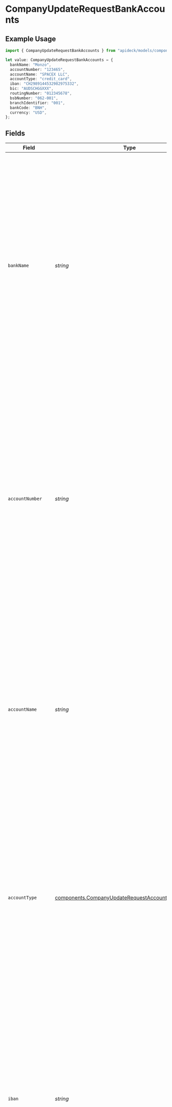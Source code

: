 # CompanyUpdateRequestBankAccounts

## Example Usage

```typescript
import { CompanyUpdateRequestBankAccounts } from "apideck/models/components";

let value: CompanyUpdateRequestBankAccounts = {
  bankName: "Monzo",
  accountNumber: "123465",
  accountName: "SPACEX LLC",
  accountType: "credit_card",
  iban: "CH2989144532982975332",
  bic: "AUDSCHGGXXX",
  routingNumber: "012345678",
  bsbNumber: "062-001",
  branchIdentifier: "001",
  bankCode: "BNH",
  currency: "USD",
};
```

## Fields

| Field                                                                                                                                                                                                                                                                                                                                                                                                                                                                                                                                                                                                                                                                                          | Type                                                                                                                                                                                                                                                                                                                                                                                                                                                                                                                                                                                                                                                                                           | Required                                                                                                                                                                                                                                                                                                                                                                                                                                                                                                                                                                                                                                                                                       | Description                                                                                                                                                                                                                                                                                                                                                                                                                                                                                                                                                                                                                                                                                    | Example                                                                                                                                                                                                                                                                                                                                                                                                                                                                                                                                                                                                                                                                                        |
| ---------------------------------------------------------------------------------------------------------------------------------------------------------------------------------------------------------------------------------------------------------------------------------------------------------------------------------------------------------------------------------------------------------------------------------------------------------------------------------------------------------------------------------------------------------------------------------------------------------------------------------------------------------------------------------------------- | ---------------------------------------------------------------------------------------------------------------------------------------------------------------------------------------------------------------------------------------------------------------------------------------------------------------------------------------------------------------------------------------------------------------------------------------------------------------------------------------------------------------------------------------------------------------------------------------------------------------------------------------------------------------------------------------------- | ---------------------------------------------------------------------------------------------------------------------------------------------------------------------------------------------------------------------------------------------------------------------------------------------------------------------------------------------------------------------------------------------------------------------------------------------------------------------------------------------------------------------------------------------------------------------------------------------------------------------------------------------------------------------------------------------- | ---------------------------------------------------------------------------------------------------------------------------------------------------------------------------------------------------------------------------------------------------------------------------------------------------------------------------------------------------------------------------------------------------------------------------------------------------------------------------------------------------------------------------------------------------------------------------------------------------------------------------------------------------------------------------------------------- | ---------------------------------------------------------------------------------------------------------------------------------------------------------------------------------------------------------------------------------------------------------------------------------------------------------------------------------------------------------------------------------------------------------------------------------------------------------------------------------------------------------------------------------------------------------------------------------------------------------------------------------------------------------------------------------------------- |
| `bankName`                                                                                                                                                                                                                                                                                                                                                                                                                                                                                                                                                                                                                                                                                     | *string*                                                                                                                                                                                                                                                                                                                                                                                                                                                                                                                                                                                                                                                                                       | :heavy_minus_sign:                                                                                                                                                                                                                                                                                                                                                                                                                                                                                                                                                                                                                                                                             | The name of the bank where the company's account is held. This field is part of the bank account details array and is optional. It provides clarity on the financial institutions the company is associated with, which can be important for financial audits, transactions, and maintaining accurate financial records within the CRM. It should be a valid bank name recognized by financial institutions.                                                                                                                                                                                                                                                                                   | Monzo                                                                                                                                                                                                                                                                                                                                                                                                                                                                                                                                                                                                                                                                                          |
| `accountNumber`                                                                                                                                                                                                                                                                                                                                                                                                                                                                                                                                                                                                                                                                                | *string*                                                                                                                                                                                                                                                                                                                                                                                                                                                                                                                                                                                                                                                                                       | :heavy_minus_sign:                                                                                                                                                                                                                                                                                                                                                                                                                                                                                                                                                                                                                                                                             | The unique account number assigned to the company's bank account. This field is part of the bank account details array and is optional. It is crucial for identifying specific accounts for transactions, audits, and financial reporting. Each account number should be unique to avoid confusion and ensure accurate financial management within the CRM. It must adhere to the format and length specified by the bank.                                                                                                                                                                                                                                                                     | 123465                                                                                                                                                                                                                                                                                                                                                                                                                                                                                                                                                                                                                                                                                         |
| `accountName`                                                                                                                                                                                                                                                                                                                                                                                                                                                                                                                                                                                                                                                                                  | *string*                                                                                                                                                                                                                                                                                                                                                                                                                                                                                                                                                                                                                                                                                       | :heavy_minus_sign:                                                                                                                                                                                                                                                                                                                                                                                                                                                                                                                                                                                                                                                                             | The name associated with your bank account, typically the name of the account holder or business entity. This is crucial for verifying the ownership of the account during financial transactions and ensuring that payments are directed to the correct entity. It should match the name on official bank documents to avoid discrepancies.                                                                                                                                                                                                                                                                                                                                                   | SPACEX LLC                                                                                                                                                                                                                                                                                                                                                                                                                                                                                                                                                                                                                                                                                     |
| `accountType`                                                                                                                                                                                                                                                                                                                                                                                                                                                                                                                                                                                                                                                                                  | [components.CompanyUpdateRequestAccountType](../../models/components/companyupdaterequestaccounttype.md)                                                                                                                                                                                                                                                                                                                                                                                                                                                                                                                                                                                       | :heavy_minus_sign:                                                                                                                                                                                                                                                                                                                                                                                                                                                                                                                                                                                                                                                                             | Specifies the category of the bank account, such as 'savings', 'checking', or 'business'. This information is important for determining the nature of transactions that can be performed and may affect transaction limits and fees. Understanding the account type helps in aligning the company's financial operations with its banking capabilities.                                                                                                                                                                                                                                                                                                                                        | credit_card                                                                                                                                                                                                                                                                                                                                                                                                                                                                                                                                                                                                                                                                                    |
| `iban`                                                                                                                                                                                                                                                                                                                                                                                                                                                                                                                                                                                                                                                                                         | *string*                                                                                                                                                                                                                                                                                                                                                                                                                                                                                                                                                                                                                                                                                       | :heavy_minus_sign:                                                                                                                                                                                                                                                                                                                                                                                                                                                                                                                                                                                                                                                                             | The International Bank Account Number (IBAN) is a standardized international numbering system used to identify bank accounts across borders. It is essential for facilitating international wire transfers and ensuring that funds are transferred accurately to the intended account. The IBAN must be correctly formatted according to the standards of the account's country to be valid.                                                                                                                                                                                                                                                                                                   | CH2989144532982975332                                                                                                                                                                                                                                                                                                                                                                                                                                                                                                                                                                                                                                                                          |
| `bic`                                                                                                                                                                                                                                                                                                                                                                                                                                                                                                                                                                                                                                                                                          | *string*                                                                                                                                                                                                                                                                                                                                                                                                                                                                                                                                                                                                                                                                                       | :heavy_minus_sign:                                                                                                                                                                                                                                                                                                                                                                                                                                                                                                                                                                                                                                                                             | The Bank Identifier Code (BIC), also known as the SWIFT code, is used to uniquely identify a bank during international transactions. It is crucial for ensuring that funds are routed to the correct financial institution. The BIC is typically 8 or 11 characters long and must be provided accurately to avoid transaction errors.                                                                                                                                                                                                                                                                                                                                                          | AUDSCHGGXXX                                                                                                                                                                                                                                                                                                                                                                                                                                                                                                                                                                                                                                                                                    |
| `routingNumber`                                                                                                                                                                                                                                                                                                                                                                                                                                                                                                                                                                                                                                                                                | *string*                                                                                                                                                                                                                                                                                                                                                                                                                                                                                                                                                                                                                                                                                       | :heavy_minus_sign:                                                                                                                                                                                                                                                                                                                                                                                                                                                                                                                                                                                                                                                                             | A routing number is a nine-digit code used to identify a financial institution within the United States. It is necessary for domestic wire transfers and direct deposits, ensuring that transactions are processed through the correct bank. The routing number must be accurate to facilitate smooth financial operations and prevent transaction delays.                                                                                                                                                                                                                                                                                                                                     | 012345678                                                                                                                                                                                                                                                                                                                                                                                                                                                                                                                                                                                                                                                                                      |
| `bsbNumber`                                                                                                                                                                                                                                                                                                                                                                                                                                                                                                                                                                                                                                                                                    | *string*                                                                                                                                                                                                                                                                                                                                                                                                                                                                                                                                                                                                                                                                                       | :heavy_minus_sign:                                                                                                                                                                                                                                                                                                                                                                                                                                                                                                                                                                                                                                                                             | The BSB (Bank State Branch) number is a 6-digit numeric code essential for identifying the specific branch of an Australian or New Zealand bank or financial institution. In the context of updating a company's bank account details, providing the correct BSB ensures that transactions are routed accurately to the intended branch. This is particularly important for companies operating in these regions, as it facilitates seamless financial operations and compliance with local banking regulations. While not mandatory, including the BSB number can prevent potential transaction errors and enhance the precision of financial data management within the CRM.                 | 062-001                                                                                                                                                                                                                                                                                                                                                                                                                                                                                                                                                                                                                                                                                        |
| `branchIdentifier`                                                                                                                                                                                                                                                                                                                                                                                                                                                                                                                                                                                                                                                                             | *string*                                                                                                                                                                                                                                                                                                                                                                                                                                                                                                                                                                                                                                                                                       | :heavy_minus_sign:                                                                                                                                                                                                                                                                                                                                                                                                                                                                                                                                                                                                                                                                             | The branch identifier serves as a unique code for pinpointing the exact branch of a bank or financial institution where the company's account is held. This identifier is crucial when updating bank account information to ensure that all financial transactions are directed to the correct branch, thereby minimizing the risk of errors. It is particularly useful for companies with multiple accounts across different branches, as it aids in maintaining organized and accurate financial records within the CRM system. Although not required, providing this information can significantly enhance the reliability of banking operations.                                           | 001                                                                                                                                                                                                                                                                                                                                                                                                                                                                                                                                                                                                                                                                                            |
| `bankCode`                                                                                                                                                                                                                                                                                                                                                                                                                                                                                                                                                                                                                                                                                     | *string*                                                                                                                                                                                                                                                                                                                                                                                                                                                                                                                                                                                                                                                                                       | :heavy_minus_sign:                                                                                                                                                                                                                                                                                                                                                                                                                                                                                                                                                                                                                                                                             | The bank code is a standardized code assigned by a central authority, such as a central bank or a banking association, to all licensed banks or financial institutions within a country. When updating a company's bank account details, the bank code is vital for identifying the specific bank where the account is held. This ensures that all financial transactions are processed correctly and efficiently. The bank code is particularly important for international transactions, as it helps in distinguishing between banks in different countries. Including this code, although optional, can greatly improve the accuracy and efficiency of financial operations within the CRM. | BNH                                                                                                                                                                                                                                                                                                                                                                                                                                                                                                                                                                                                                                                                                            |
| `currency`                                                                                                                                                                                                                                                                                                                                                                                                                                                                                                                                                                                                                                                                                     | [components.CompanyUpdateRequestBankAccountsCurrency](../../models/components/companyupdaterequestbankaccountscurrency.md)                                                                                                                                                                                                                                                                                                                                                                                                                                                                                                                                                                     | :heavy_minus_sign:                                                                                                                                                                                                                                                                                                                                                                                                                                                                                                                                                                                                                                                                             | This property specifies the currency associated with the company's bank account, using the standardized codes defined by ISO 4217. When updating a company's financial information, specifying the correct currency is crucial for ensuring that all monetary transactions are recorded and processed in the appropriate currency. This is especially important for companies dealing with international clients or operating in multiple countries, as it helps in maintaining accurate financial records and avoiding currency conversion errors. While not mandatory, providing the currency code can enhance the clarity and precision of financial data management within the CRM.        | USD                                                                                                                                                                                                                                                                                                                                                                                                                                                                                                                                                                                                                                                                                            |